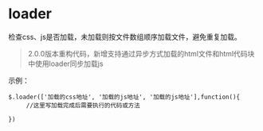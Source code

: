 # loader
检查css、js是否加载，未加载则按文件数组顺序加载文件，避免重复加载。
>2.0.0版本重构代码，新增支持通过异步方式加载的html文件和html代码块中使用loader同步加载js

示例：
```
$.loader(['加载的css地址', '加载的js地址', '加载的js地址'],function(){
     //这里写加载完成后需要执行的代码或方法

})
```
